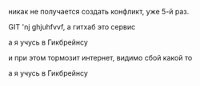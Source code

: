 никак не получается создать конфликт, уже 5-й раз.



GIT 'nj ghjuhfvvf, а гитхаб это сервис

а я учусь в Гикбрейнсу

и при этом тормозит интернет, видимо сбой какой то

а я учусь в Гикбрейнсу
